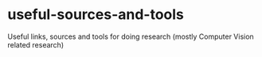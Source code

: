 # useful-sources-and-tools
Useful links, sources and tools for doing research (mostly Computer Vision related research)
